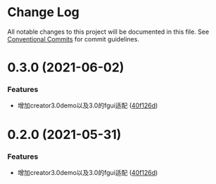 # Change Log

All notable changes to this project will be documented in this file.
See [Conventional Commits](https://conventionalcommits.org) for commit guidelines.

# 0.3.0 (2021-06-02)


### Features

* 增加creator3.0demo以及3.0的fgui适配 ([40f126d](https://github.com/AILHC/EasyGameFrameworkOpen/commit/40f126d5edf7624f3be70fcd119030d62de06112))





# 0.2.0 (2021-05-31)


### Features

* 增加creator3.0demo以及3.0的fgui适配 ([40f126d](https://github.com/AILHC/EasyGameFrameworkOpen/commit/40f126d5edf7624f3be70fcd119030d62de06112))
